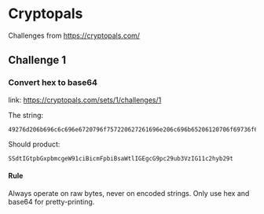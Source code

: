 # Cryptopals
Challenges from https://cryptopals.com/

## Challenge 1
### Convert hex to base64
link: https://cryptopals.com/sets/1/challenges/1

The string:
```
49276d206b696c6c696e6720796f757220627261696e206c696b65206120706f69736f6e6f7573206d757368726f6f6d
```

Should product:
```
SSdtIGtpbGxpbmcgeW91ciBicmFpbiBsaWtlIGEgcG9pc29ub3VzIG11c2hyb29t
```

#### Rule
Always operate on raw bytes, never on encoded strings. Only use hex and base64 for pretty-printing.